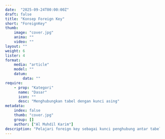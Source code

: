 ```yaml
---
date:  "2025-09-24T00:00:00Z"
draft: false
title: "Konsep Foreign Key"
short: "ForeignKey"
thumb:
    image: "cover.jpg"
    anima: ""
    video: ""
layout: ""
weight: 6
lister: 4
format:
    media: "article"
    model: ""
    datum:
        data: ""
require:
    - prop: "Kategori"
      name: "Dasar"
      icon: ""
      desc: "Menghubungkan tabel dengan kunci asing"
metadata:
    index: false
    thumb: "cover.jpg"
    group: []
    author: ["Al Muhdil Karim"]
description: "Pelajari foreign key sebagai kunci penghubung antar tabel. Modul ini membantu memahami bagaimana relasi antar data dibangun untuk menjaga konsistensi informasi."
---
```

